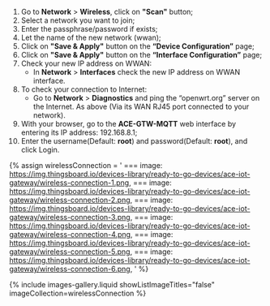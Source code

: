 1. Go to **Network** > **Wireless**, click on **"Scan"** button;
2. Select a network you want to join;
3. Enter the passphrase/password if exists;
4. Let the name of the new network (wwan);
5. Click on **"Save & Apply"** button on the **“Device Configuration”** page;
6. Click on **"Save & Apply"** button on the **“Interface Configuration”** page;
7. Check your new IP address on WWAN:
   - In **Network** > **Interfaces** check the new IP address on WWAN interface.
8. To check your connection to Internet:
   - Go to **Network** > **Diagnostics** and ping the “openwrt.org” server on the Internet. As above (Via its WAN RJ45 port 
            connected to your network).
9. With your browser, go to the **ACE-GTW-MQTT** web interface by entering its IP address: 192.168.8.1;
10. Enter the username(Default: **root**) and password(Default: **root**), and click Login.

{% assign wirelessConnection = '
    ===
        image: https://img.thingsboard.io/devices-library/ready-to-go-devices/ace-iot-gateway/wireless-connection-1.png,
    ===
        image: https://img.thingsboard.io/devices-library/ready-to-go-devices/ace-iot-gateway/wireless-connection-2.png,
	===
        image: https://img.thingsboard.io/devices-library/ready-to-go-devices/ace-iot-gateway/wireless-connection-3.png,
    ===
        image: https://img.thingsboard.io/devices-library/ready-to-go-devices/ace-iot-gateway/wireless-connection-4.png,
    ===
        image: https://img.thingsboard.io/devices-library/ready-to-go-devices/ace-iot-gateway/wireless-connection-5.png,
    ===
        image: https://img.thingsboard.io/devices-library/ready-to-go-devices/ace-iot-gateway/wireless-connection-6.png,
'
%}

{% include images-gallery.liquid showListImageTitles="false" imageCollection=wirelessConnection %}
